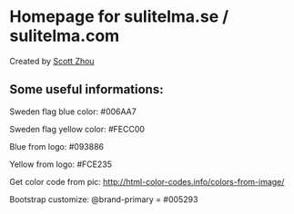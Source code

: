 # Homepage for sulitelma.se / sulitelma.com
Created by [Scott Zhou](http://www.scottzhou.me)

## Some useful informations:
Sweden flag blue color: #006AA7

Sweden flag yellow color: #FECC00

Blue from logo: #093886

Yellow from logo: #FCE235

Get color code from pic: http://html-color-codes.info/colors-from-image/

Bootstrap customize: @brand-primary = #005293

